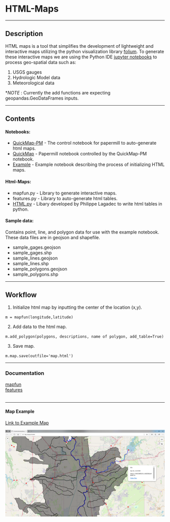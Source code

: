 # HTML-Maps
---
## Description
HTML maps is a tool that simplifies the development of lightweight and interactive maps utilizing the python visualization library [folium](https://github.com/python-visualization/folium). To generate these interactive maps we are using the Python IDE [jupyter notebooks](https://jupyter.org/) to process geo-spatial data such as:
1. USGS gauges  
2. Hydrologic Model data    
3. Meteorological data

**NOTE* : Currently the add functions are expecting geopandas.GeoDataFrames inputs.  

---
## Contents  
#### Notebooks:  
 * [QuickMap-PM](/notebooks/QuickMap-PM.ipynb) - The control notebook for papermill to auto-generate html maps.
 * [QuickMap](/notebooks/QuickMap.ipynb)  - Papermill notebook controlled by the QuickMap-PM notebook.
 * [Example](/notebooks/example.ipynb)  - Example notebook describing the process of initializing HTML maps.

#### Html-Maps:
 * mapfun.py - Library to generate interactive maps.
 * features.py - Library to auto-generate html tables.  
 * [HTML.py](http://www.decalage.info/python/html) - Libary developed by Philippe Lagadec to write html tables in python. 

#### Sample data:
 Contains point, line, and polygon data for use with the example notebook. These data files are in geojson and shapefile.   
 * sample_gages.geojson  
 * sample_gages.shp  
 * sample_lines.geojson  
 * sample_lines.shp  
 * sample_polygons.geojson   
 * sample_polygons.shp   
 
---
## Workflow
1. Initialize html map by inputting the center of the location (x,y).     
```  
m = mapfun(longitude,latitude)
```   
2. Add data to the html map.   
```
m.add_polygon(polygons, descriptions, name of polygon, add_table=True)
```  
3. Save map.   
```
m.map.save(outfile='map.html')
```
---
### Documentation       
[mapfun](docs/mapfun.md)    
[features](docs/features.md)   
<br>  

---  

#### Map Example   
[Link to Example Map](docs/map.html)    

![Example_screenshot](/docs/images/example_screenshot.PNG)